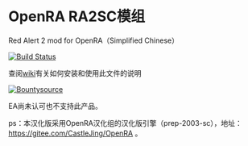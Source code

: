 # OpenRA RA2SC模组

Red Alert 2 mod for OpenRA（Simplified Chinese）

[![Build Status](https://travis-ci.org/OpenRA/ra2.svg?branch=master)](https://travis-ci.org/OpenRA/ra2)

查阅[wiki](https://github.com/zgrsgr/OpenRA-RA2SC/wiki)有关如何安装和使用此文件的说明

[![Bountysource](https://api.bountysource.com/badge/tracker?tracker_id=27677844)](https://www.bountysource.com/teams/openra/issues?tracker_ids=27677844)

EA尚未认可也不支持此产品。

ps：本汉化版采用OpenRA汉化组的汉化版引擎（prep-2003-sc），地址：https://gitee.com/CastleJing/OpenRA 。
